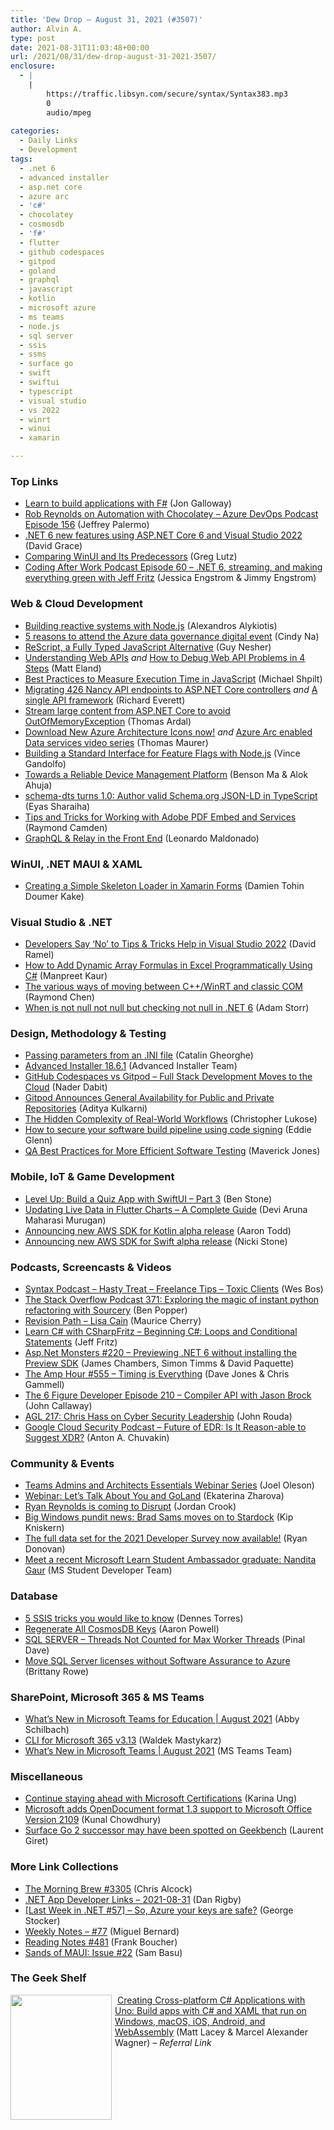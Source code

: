 ```yaml
---
title: 'Dew Drop – August 31, 2021 (#3507)'
author: Alvin A.
type: post
date: 2021-08-31T11:03:48+00:00
url: /2021/08/31/dew-drop-august-31-2021-3507/
enclosure:
  - |
    |
        https://traffic.libsyn.com/secure/syntax/Syntax383.mp3
        0
        audio/mpeg
        
categories:
  - Daily Links
  - Development
tags:
  - .net 6
  - advanced installer
  - asp.net core
  - azure arc
  - 'c#'
  - chocolatey
  - cosmosdb
  - 'f#'
  - flutter
  - github codespaces
  - gitpod
  - goland
  - graphql
  - javascript
  - kotlin
  - microsoft azure
  - ms teams
  - node.js
  - sql server
  - ssis
  - ssms
  - surface go
  - swift
  - swiftui
  - typescript
  - visual studio
  - vs 2022
  - winrt
  - winui
  - xamarin

---
```

### <a name="top"></a>Top Links

  * <a href="https://devblogs.microsoft.com/dotnet/learn-to-build-applications-with-fsharp/?WT.mc_id=DOP-MVP-4025064" target="_blank" rel="noopener">Learn to build applications with F#</a> (Jon Galloway)
  * <a href="http://azuredevopspodcast.clear-measure.com/rob-reynolds-on-automation-with-chocolatey-episode-156" target="_blank" rel="noopener">Rob Reynolds on Automation with Chocolatey &#8211; Azure DevOps Podcast Episode 156</a> (Jeffrey Palermo)
  * <a href="https://www.roundthecode.com/dotnet/dotnet-6-new-features-using-asp-net-core-visual-studio-2022" target="_blank" rel="noopener">.NET 6 new features using ASP.NET Core 6 and Visual Studio 2022</a> (David Grace)
  * <a href="https://www.grapecity.com/blogs/comparing-winui-and-its-predecessors" target="_blank" rel="noopener">Comparing WinUI and Its Predecessors</a> (Greg Lutz)
  * <a href="http://codingafterwork.com/2021/08/30/episode-60-net6-streaming-and-making-everything-green-with-jeff-fritz/" target="_blank" rel="noopener">Coding After Work Podcast Episode 60 – .NET 6, streaming, and making everything green with Jeff Fritz</a> (Jessica Engstrom & Jimmy Engstrom)



### <a name="web"></a>Web & Cloud Development

  * <a href="https://developers.redhat.com/articles/2021/08/31/building-reactive-systems-nodejs" target="_blank" rel="noopener">Building reactive systems with Node.js</a> (Alexandros Alykiotis)
  * <a href="https://azure.microsoft.com/blog/5-reasons-to-attend-the-azure-data-governance-digital-event/?WT.mc_id=DOP-MVP-4025064" target="_blank" rel="noopener">5 reasons to attend the Azure data governance digital event</a> (Cindy Na)
  * <a href="https://www.infoq.com/news/2021/08/rescript-javascript-alternative/?utm_campaign=infoq_content&utm_source=infoq&utm_medium=feed&utm_term=global" target="_blank" rel="noopener">ReScript, a Fully Typed JavaScript Alternative</a> (Guy Nesher)
  * <a href="https://killalldefects.com/2021/08/30/understanding-web-apis/" target="_blank" rel="noopener">Understanding Web APIs</a> _and_ <a href="https://killalldefects.com/2021/08/30/how-to-debug-web-api-problems-in-4-steps/" target="_blank" rel="noopener">How to Debug Web API Problems in 4 Steps</a> (Matt Eland)
  * <a href="https://michaelscodingspot.com/measure-execution-time-in-javascript/" target="_blank" rel="noopener">Best Practices to Measure Execution Time in JavaScript</a> (Michael Shpilt)
  * <a href="http://feedproxy.google.com/~r/OctopusDeploy/~3/MzTgtnXtP3A/migrating-nancy-api-endpoints-to-asp-net" target="_blank" rel="noopener">Migrating 426 Nancy API endpoints to ASP.NET Core controllers</a> _and_ <a href="http://feedproxy.google.com/~r/OctopusDeploy/~3/Xt5VdBOh9tk/single-api-framework" target="_blank" rel="noopener">A single API framework</a> (Richard Everett)
  * <a href="https://blog.elmah.io/stream-large-content-from-asp-net-core-to-avoid-outofmemoryexception/" target="_blank" rel="noopener">Stream large content from ASP.NET Core to avoid OutOfMemoryException</a> (Thomas Ardal)
  * <a href="https://www.thomasmaurer.ch/2020/07/download-new-azure-architecture-icons-now/" target="_blank" rel="noopener">Download New Azure Architecture Icons now!</a>&nbsp;_and_ <a href="https://www.thomasmaurer.ch/2021/08/azure-arc-enabled-data-services-video-series/" target="_blank" rel="noopener">Azure Arc enabled Data services video series</a> (Thomas Maurer)
  * <a href="https://thenewstack.io/building-a-standard-interface-for-feature-flags-with-node-js/" target="_blank" rel="noopener">Building a Standard Interface for Feature Flags with Node.js</a> (Vince Gandolfo)
  * <a href="https://netflixtechblog.com/towards-a-reliable-device-management-platform-4f86230ca623?source=rss----2615bd06b42e---4" target="_blank" rel="noopener">Towards a Reliable Device Management Platform</a> (Benson Ma & Alok Ahuja)
  * <a href="http://feedproxy.google.com/~r/GoogleOpenSourceBlog/~3/Ndt5Ns9Y9b0/schema-dts-turns-1-author-valid-schema-org-JSON-LD-in-typescript.html" target="_blank" rel="noopener">schema-dts turns 1.0: Author valid Schema.org JSON-LD in TypeScript</a> (Eyas Sharaiha)
  * <a href="https://medium.com/adobetech/tips-and-tricks-for-working-with-adobe-pdf-embed-and-services-ce685594b00e?source=rss----9342990108af---4" target="_blank" rel="noopener">Tips and Tricks for Working with Adobe PDF Embed and Services</a> (Raymond Camden)
  * <a href="https://www.telerik.com/blogs/graphql-relay-front-end" target="_blank" rel="noopener">GraphQL & Relay in the Front End</a> (Leonardo Maldonado)



### <a name="silverlight"></a>WinUI, .NET MAUI & XAML

  * <a href="https://doumer.me/skeleton-loader-in-xamarin-forms/" target="_blank" rel="noopener">Creating a Simple Skeleton Loader in Xamarin Forms</a> (Damien Tohin Doumer Kake)



### <a name="dotnet"></a>Visual Studio & .NET

  * <a href="https://visualstudiomagazine.com/articles/2021/08/30/vs-tips-tricks.aspx" target="_blank" rel="noopener">Developers Say &#8216;No&#8217; to Tips & Tricks Help in Visual Studio 2022</a> (David Ramel)
  * <a href="https://www.grapecity.com/blogs/how-to-add-dynamic-array-formulas-in-excel-programmatically-using-c-sharp" target="_blank" rel="noopener">How to Add Dynamic Array Formulas in Excel Programmatically Using C#</a> (Manpreet Kaur)
  * <a href="https://devblogs.microsoft.com/oldnewthing/20210830-00/?p=105617" target="_blank" rel="noopener">The various ways of moving between C++/WinRT and classic COM</a> (Raymond Chen)
  * <a href="http://feedproxy.google.com/~r/WestDiscGolf/~3/MJQerkR0y5k/when-is-not-null-not-null-but-checking-not-null-in-net6.0" target="_blank" rel="noopener">When is not null not null but checking not null in .NET 6</a> (Adam Storr)



### <a name="design"></a>Design, Methodology & Testing

  * <a href="https://www.advancedinstaller.com/passing-arguments-ini-file.html" target="_blank" rel="noopener">Passing parameters from an .INI file</a> (Catalin Gheorghe)
  * <a href="https://www.advancedinstaller.com/release-18.6.1.html" target="_blank" rel="noopener">Advanced Installer 18.6.1</a> (Advanced Installer Team)
  * <a href="https://www.freecodecamp.org/news/github-codespaces-vs-gitpod-cloud-based-dev-environments/" target="_blank" rel="noopener">GitHub Codespaces vs Gitpod – Full Stack Development Moves to the Cloud</a> (Nader Dabit)
  * <a href="https://www.infoq.com/news/2021/08/gitpod-general-availability/?utm_campaign=infoq_content&utm_source=infoq&utm_medium=feed&utm_term=global" target="_blank" rel="noopener">Gitpod Announces General Availability for Public and Private Repositories</a> (Aditya Kulkarni)
  * <a href="https://www.telerik.com/blogs/hidden-complexity-real-world-workflows" target="_blank" rel="noopener">The Hidden Complexity of Real-World Workflows</a> (Christopher Lukose)
  * <a href="https://about.gitlab.com/blog/2021/08/30/secure-pipeline-with-single-sign-in/" target="_blank" rel="noopener">How to secure your software build pipeline using code signing</a> (Eddie Glenn)
  * <a href="http://feedproxy.google.com/~r/ExceptionNotFound/~3/gUelrfUZE_c/" target="_blank" rel="noopener">QA Best Practices for More Efficient Software Testing</a> (Maverick Jones)



### <a name="mobile"></a>Mobile, IoT & Game Development

  * <a href="https://stackoverflow.blog/2021/08/28/level-up-build-a-quiz-app-with-swiftui-part-3/" target="_blank" rel="noopener">Level Up: Build a Quiz App with SwiftUI – Part 3</a> (Ben Stone)
  * <a href="https://www.syncfusion.com/blogs/post/updating-live-data-in-flutter-charts.aspx" target="_blank" rel="noopener">Updating Live Data in Flutter Charts – A Complete Guide</a> (Devi Aruna Maharasi Murugan)
  * <a href="http://feedproxy.google.com/~r/AwsDeveloperBlog/~3/KDNddzpnmjc/" target="_blank" rel="noopener">Announcing new AWS SDK for Kotlin alpha release</a> (Aaron Todd)
  * <a href="http://feedproxy.google.com/~r/AwsDeveloperBlog/~3/ly10py5isWc/" target="_blank" rel="noopener">Announcing new AWS SDK for Swift alpha release</a> (Nicki Stone)



### <a name="podcasts"></a>Podcasts, Screencasts & Videos

  * <a href="https://traffic.libsyn.com/secure/syntax/Syntax383.mp3" target="_blank" rel="noopener">Syntax Podcast &#8211; Hasty Treat &#8211; Freelance Tips &#8211; Toxic Clients</a> (Wes Bos)
  * <a href="https://stackoverflow.blog/2021/08/31/podcast-371-exploring-the-magic-of-instant-python-refactoring-with-sourcery/" target="_blank" rel="noopener">The Stack Overflow Podcast 371: Exploring the magic of instant python refactoring with Sourcery</a> (Ben Popper)
  * <a href="https://revisionpath.com/lisa-cain" target="_blank" rel="noopener">Revision Path &#8211; Lisa Cain</a> (Maurice Cherry)
  * <a href="http://www.youtube.com/watch?v=qR9HX1mIH_s" target="_blank" rel="noopener">Learn C# with CSharpFritz &#8211; Beginning C#: Loops and Conditional Statements</a> (Jeff Fritz)
  * <a href="http://www.youtube.com/watch?v=gA4ETvCXFpY" target="_blank" rel="noopener">Asp.Net Monsters #220 &#8211; Previewing .NET 6 without installing the Preview SDK</a> (James Chambers, Simon Timms & David Paquette)
  * <a href="http://feedproxy.google.com/~r/TheAmpHour/~3/jNxnbJJ1whI/" target="_blank" rel="noopener">The Amp Hour #555 – Timing is Everything</a> (Dave Jones & Chris Gammell)
  * <a href="https://6figuredev.com/podcast/episode-210-compiler-api-with-jason-brock/" target="_blank" rel="noopener">The 6 Figure Developer Episode 210 – Compiler API with Jason Brock</a> (John Callaway)
  * <a href="https://www.ageekleader.com/agl-217-chris-hass-on-cyber-security-leadership/" target="_blank" rel="noopener">AGL 217: Chris Hass on Cyber Security Leadership</a> (John Rouda)
  * <a href="https://cloudsecuritypodcast.libsyn.com/future-of-edr-is-it-reason-able-to-suggest-xdr" target="_blank" rel="noopener">Google Cloud Security Podcast &#8211; Future of EDR: Is It Reason-able to Suggest XDR?</a> (Anton A. Chuvakin)



### <a name="events"></a>Community & Events

  * <a href="https://collabshow.com/2021/08/30/teams-admins-and-architects-essentials-webinar-series/" target="_blank" rel="noopener">Teams Admins and Architects Essentials Webinar Series</a> (Joel Oleson)
  * <a href="https://blog.jetbrains.com/go/2021/08/30/lets-talk-about-you-and-goland/" target="_blank" rel="noopener">Webinar: Let’s Talk About You and GoLand</a> (Ekaterina Zharova)
  * <a href="http://feedproxy.google.com/~r/Techcrunch/~3/TmZolAt2qqc/" target="_blank" rel="noopener">Ryan Reynolds is coming to Disrupt</a> (Jordan Crook)
  * <a href="http://feedproxy.google.com/~r/winbetadotorg/~3/1gxVyP_Wqn4/big-windows-pundit-news-brad-sams-moves-on-to-stardock" target="_blank" rel="noopener">Big Windows pundit news: Brad Sams moves on to Stardock</a> (Kip Kniskern)
  * <a href="https://stackoverflow.blog/2021/08/30/the-full-data-set-for-the-2021-developer-survey-now-available/" target="_blank" rel="noopener">The full data set for the 2021 Developer Survey now available!</a> (Ryan Donovan)
  * <a href="https://techcommunity.microsoft.com/t5/student-developer-blog/meet-a-recent-microsoft-learn-student-ambassador-graduate/ba-p/2680645?WT.mc_id=DOP-MVP-4025064" target="_blank" rel="noopener">Meet a recent Microsoft Learn Student Ambassador graduate: Nandita Gaur</a> (MS Student Developer Team)



### <a name="sql"></a>Database

  * <a href="https://www.red-gate.com/simple-talk/blogs/ssis-tricks-would-know/" target="_blank" rel="noopener">5 SSIS tricks you would like to know</a> (Dennes Torres)
  * <a href="https://www.aaron-powell.com/posts/2021-08-31-regenerate-all-cosmosdb-keys/" target="_blank" rel="noopener">Regenerate All CosmosDB Keys</a> (Aaron Powell)
  * <a href="https://blog.sqlauthority.com/2021/08/31/sql-server-threads-not-counted-for-max-worker-threads/?utm_source=rss&utm_medium=rss&utm_campaign=sql-server-threads-not-counted-for-max-worker-threads" target="_blank" rel="noopener">SQL SERVER – Threads Not Counted for Max Worker Threads</a> (Pinal Dave)
  * <a href="https://cloudblogs.microsoft.com/sqlserver/2021/08/30/move-sql-server-licenses-without-software-assurance-to-azure/?WT.mc_id=DOP-MVP-4025064" target="_blank" rel="noopener">Move SQL Server licenses without Software Assurance to Azure</a> (Brittany Rowe)



### <a name="sp"></a>SharePoint, Microsoft 365 & MS Teams

  * <a href="https://techcommunity.microsoft.com/t5/education-blog/what-s-new-in-microsoft-teams-for-education-august-2021/ba-p/2700634?WT.mc_id=DOP-MVP-4025064" target="_blank" rel="noopener">What’s New in Microsoft Teams for Education | August 2021</a> (Abby Schilbach)
  * <a href="https://techcommunity.microsoft.com/t5/microsoft-365-pnp-blog/cli-for-microsoft-365-v3-13/ba-p/2701414?WT.mc_id=DOP-MVP-4025064" target="_blank" rel="noopener">CLI for Microsoft 365 v3.13</a> (Waldek Mastykarz)
  * <a href="https://techcommunity.microsoft.com/t5/microsoft-teams-blog/what-s-new-in-microsoft-teams-august-2021/ba-p/2699200?WT.mc_id=DOP-MVP-4025064" target="_blank" rel="noopener">What’s New in Microsoft Teams | August 2021</a> (MS Teams Team)



### <a name="misc"></a>Miscellaneous

  * <a href="https://techcommunity.microsoft.com/t5/microsoft-learn-blog/continue-staying-ahead-with-microsoft-certifications/ba-p/2038070?WT.mc_id=DOP-MVP-4025064" target="_blank" rel="noopener">Continue staying ahead with Microsoft Certifications</a> (Karina Ung)
  * <a href="http://feedproxy.google.com/~r/kunal2383/~3/70MeKtLk0AQ/office-version-2109-build-14420.html" target="_blank" rel="noopener">Microsoft adds OpenDocument format 1.3 support to Microsoft Office Version 2109</a> (Kunal Chowdhury)
  * <a href="http://feedproxy.google.com/~r/winbetadotorg/~3/TyMoEmGg85E/surface-go-2-successor-may-have-been-spotted-on-geekbench" target="_blank" rel="noopener">Surface Go 2 successor may have been spotted on Geekbench</a> (Laurent Giret)



### <a name="links"></a>More Link Collections

  * <a href="http://feedproxy.google.com/~r/ReflectivePerspective/~3/S6u0LR9-5tg/" target="_blank" rel="noopener">The Morning Brew #3305</a> (Chris Alcock)
  * <a href="https://links.danrigby.com/2021/08/app-developer-links-2021-08-31/" target="_blank" rel="noopener">.NET App Developer Links &#8211; 2021-08-31</a> (Dan Rigby)
  * <a href="https://georgestocker.com/2021/08/30/last-week-in-net-57-so-azure-your-keys-are-safe/" target="_blank" rel="noopener">[Last Week in .NET #57] – So, Azure your keys are safe?</a> (George Stocker)
  * <a href="https://blog.miguelbernard.com/weekly-notes-77/" target="_blank" rel="noopener">Weekly Notes &#8211; #77</a> (Miguel Bernard)
  * <a href="http://www.frankysnotes.com/2021/08/reading-notes-481.html" target="_blank" rel="noopener">Reading Notes #481</a> (Frank Boucher)
  * <a href="https://www.telerik.com/blogs/sands-maui-issue-22" target="_blank" rel="noopener">Sands of MAUI: Issue #22</a> (Sam Basu)



### <a name="shelf"></a>The Geek Shelf

<a href="https://www.amazon.com/Creating-Cross-platform-Applications-Uno-WebAssembly/dp/1801078491/?tag=amavin-20" target="_blank" rel="noopener"><img loading="lazy" decoding="async" width="162" height="200" align="left" style="margin: 0px 5px 0px 0px; border: 0px currentcolor; border-image: none; float: left; display: inline; background-image: none;" src="https://m.media-amazon.com/images/I/61oyaerkiSL._AC_UY218_.jpg" border="0" /></a>&nbsp;<a href="https://www.amazon.com/Creating-Cross-platform-Applications-Uno-WebAssembly/dp/1801078491/?tag=amavin-20" target="_blank" rel="noopener">Creating Cross-platform C# Applications with Uno: Build apps with C# and XAML that run on Windows, macOS, iOS, Android, and WebAssembly</a> (Matt Lacey & Marcel Alexander Wagner) _&#8211; Referral Link_